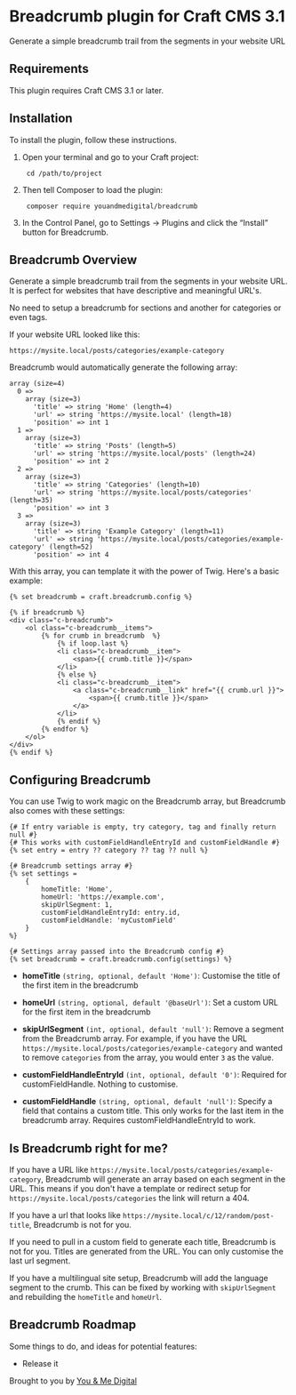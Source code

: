 # Breadcrumb plugin for Craft CMS 3.1

Generate a simple breadcrumb trail from the segments in your website URL

## Requirements

This plugin requires Craft CMS 3.1 or later.

## Installation

To install the plugin, follow these instructions.

1. Open your terminal and go to your Craft project:

        cd /path/to/project

2. Then tell Composer to load the plugin:

        composer require youandmedigital/breadcrumb

3. In the Control Panel, go to Settings → Plugins and click the “Install” button for Breadcrumb.

## Breadcrumb Overview

Generate a simple breadcrumb trail from the segments in your website URL. It is perfect for websites that have descriptive and meaningful URL's.

No need to setup a breadcrumb for sections and another for categories or even tags.

If your website URL looked like this:
```
https://mysite.local/posts/categories/example-category
```

Breadcrumb would automatically generate the following array:
```
array (size=4)
  0 =>
    array (size=3)
      'title' => string 'Home' (length=4)
      'url' => string 'https://mysite.local' (length=18)
      'position' => int 1
  1 =>
    array (size=3)
      'title' => string 'Posts' (length=5)
      'url' => string 'https://mysite.local/posts' (length=24)
      'position' => int 2
  2 =>
    array (size=3)
      'title' => string 'Categories' (length=10)
      'url' => string 'https://mysite.local/posts/categories' (length=35)
      'position' => int 3
  3 =>
    array (size=3)
      'title' => string 'Example Category' (length=11)
      'url' => string 'https://mysite.local/posts/categories/example-category' (length=52)
      'position' => int 4
```

With this array, you can template it with the power of Twig. Here's a basic example:

```
{% set breadcrumb = craft.breadcrumb.config %}

{% if breadcrumb %}
<div class="c-breadcrumb">
    <ol class="c-breadcrumb__items">
        {% for crumb in breadcrumb  %}
            {% if loop.last %}
            <li class="c-breadcrumb__item">
                <span>{{ crumb.title }}</span>
            </li>
            {% else %}
            <li class="c-breadcrumb__item">
                <a class="c-breadcrumb__link" href="{{ crumb.url }}">
                    <span>{{ crumb.title }}</span>
                </a>
            </li>
            {% endif %}
        {% endfor %}
    </ol>
</div>
{% endif %}
```

## Configuring Breadcrumb

You can use Twig to work magic on the Breadcrumb array, but Breadcrumb also comes with these settings:

```
{# If entry variable is empty, try category, tag and finally return null #}
{# This works with customFieldHandleEntryId and customFieldHandle #}
{% set entry = entry ?? category ?? tag ?? null %}

{# Breadcrumb settings array #}
{% set settings =
    {
        homeTitle: 'Home',
        homeUrl: 'https://example.com',
        skipUrlSegment: 1,
        customFieldHandleEntryId: entry.id,
        customFieldHandle: 'myCustomField'
    }
%}

{# Settings array passed into the Breadcrumb config #}
{% set breadcrumb = craft.breadcrumb.config(settings) %}
```
- **homeTitle** `(string, optional, default 'Home')`: Customise the title of the first item in the breadcrumb

- **homeUrl** `(string, optional, default '@baseUrl')`: Set a custom URL for the first item in the breadcrumb

- **skipUrlSegment** `(int, optional, default 'null')`: Remove a segment from the Breadcrumb array. For example, if you have the URL `https://mysite.local/posts/categories/example-category` and wanted to remove `categories` from the array, you would enter `3` as the value.

- **customFieldHandleEntryId** `(int, optional, default '0')`: Required for customFieldHandle. Nothing to customise.

- **customFieldHandle** `(string, optional, default 'null')`: Specify a field that contains a custom title. This only works for the last item in the breadcrumb array. Requires customFieldHandleEntryId to work.

## Is Breadcrumb right for me?

If you have a URL like `https://mysite.local/posts/categories/example-category`, Breadcrumb will generate an array based on each segment in the URL. This means if you don't have a template or redirect setup for `https://mysite.local/posts/categories` the link will return a 404.

If you have a url that looks like `https://mysite.local/c/12/random/post-title`, Breadcrumb is not for you.

If you need to pull in a custom field to generate each title, Breadcrumb is not for you. Titles are generated from the URL. You can only customise the last url segment.

If you have a multilingual site setup, Breadcrumb will add the language segment to the crumb. This can be fixed by working with `skipUrlSegment` and rebuilding the `homeTitle` and `homeUrl`.


## Breadcrumb Roadmap

Some things to do, and ideas for potential features:

* Release it

Brought to you by [You & Me Digital](https://youandme.digital)
